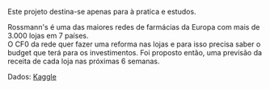 

Este projeto destina-se apenas para à pratica e estudos.  

Rossmann's é uma das maiores redes de farmácias da Europa com mais de 3.000 lojas em 7 países.  
O CF0 da rede quer fazer uma reforma nas lojas e para isso precisa saber o budget que terá para os investimentos. Foi proposto então, uma previsão da receita de cada loja nas próximas 6 semanas.  

Dados: [Kaggle](https://www.kaggle.com/competitions/rossmann-store-sales/data)
